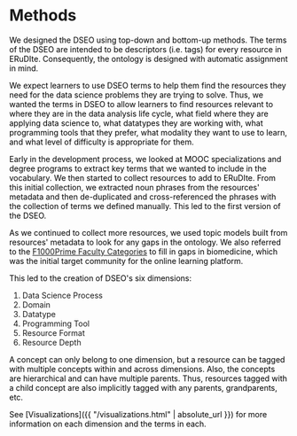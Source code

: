 # Methods
<span style="color:black">We designed the DSEO using top-down and bottom-up methods. The terms of the DSEO are 
intended to be descriptors (i.e. tags) for every resource in ERuDIte. Consequently, the 
ontology is designed with automatic assignment in mind.</span>

<span style="color:black">We expect learners to use DSEO terms to help them find the resources they need for the
data science problems they are trying to solve. Thus, we wanted the terms in DSEO to allow
learners to find resources relevant to where they are in the data analysis life cycle, what
field where they are applying data science to, what datatypes they are working with, what
programming tools that they prefer, what modality they want to use to learn, and 
what level of difficulty is appropriate for them.</span>

<span style="color:black">Early in the development process, we looked at MOOC specializations and degree programs to
extract key terms that we wanted to include in the vocabulary. We then started to collect resources
to add to ERuDIte. From this initial collection, we extracted noun phrases from the resources'
metadata and then de-duplicated and cross-referenced the phrases with the collection of terms we
defined manually. This led to the first version of the DSEO.</span> 

<span style="color:black">As we continued to collect more resources, we used topic models built from
resources' metadata to look for any gaps in the ontology. We also referred to the
[F1000Prime Faculty Categories](https://f1000.com/prime/thefaculty/biology) to fill in
gaps in biomedicine, which was the initial target community for the online learning platform.</span>

<span style="color:black">This led to the creation of DSEO's six dimensions:</span>
1. Data Science Process
2. Domain
3. Datatype
4. Programming Tool
5. Resource Format
6. Resource Depth

<span style="color:black">A concept can only belong to one dimension, but a resource can be tagged with multiple 
concepts within and across dimensions. Also, the concepts are hierarchical and can have 
multiple parents. Thus, resources tagged with a child concept are also implicitly tagged 
with any parents, grandparents, etc.</span>

<span style="color:black">See [Visualizations]({{ "/visualizations.html" | absolute_url }}) for more information 
on each dimension and the terms in each.</span>
